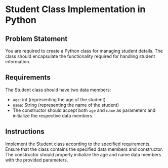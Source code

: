 # Student Class Implementation in Python
## Problem Statement
You are required to create a Python class for managing student details. The class should encapsulate the functionality 
required for handling student information.

## Requirements
The Student class should have two data members:
- `age`: int (representing the age of the student)
- `name`: String (representing the name of the student)
- The constructor should accept both `age` and `name` as parameters and initialize the respective data members.

## Instructions
Implement the Student class according to the specified requirements.
Ensure that the class contains the specified data members and constructor.
The constructor should properly initialize the age and name data members with the provided parameters.